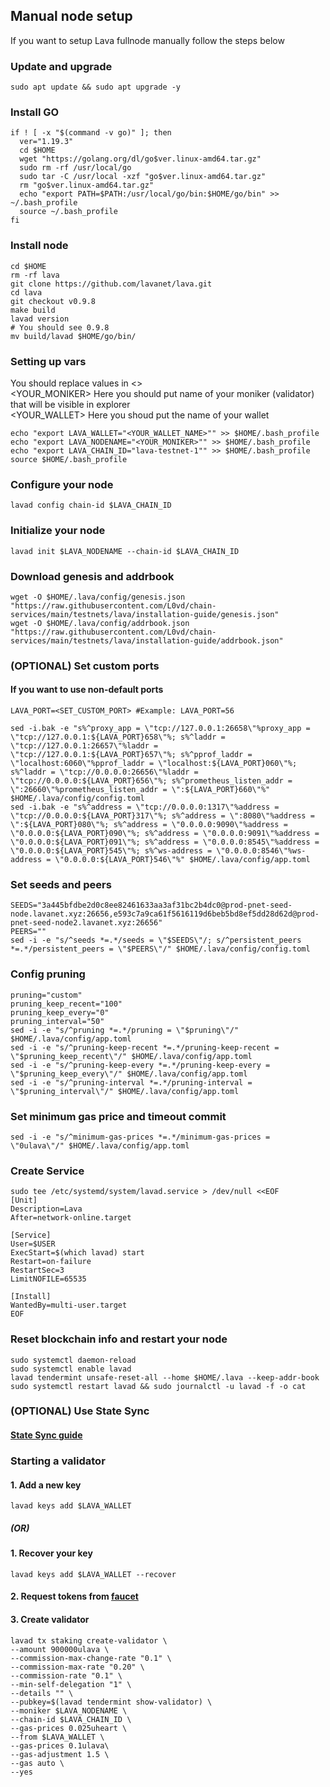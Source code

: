 ## Manual node setup
If you want to setup Lava fullnode manually follow the steps below

### Update and upgrade
```
sudo apt update && sudo apt upgrade -y
```

### Install GO
```
if ! [ -x "$(command -v go)" ]; then
  ver="1.19.3"
  cd $HOME
  wget "https://golang.org/dl/go$ver.linux-amd64.tar.gz"
  sudo rm -rf /usr/local/go
  sudo tar -C /usr/local -xzf "go$ver.linux-amd64.tar.gz"
  rm "go$ver.linux-amd64.tar.gz"
  echo "export PATH=$PATH:/usr/local/go/bin:$HOME/go/bin" >> ~/.bash_profile
  source ~/.bash_profile
fi
```

### Install node
```
cd $HOME
rm -rf lava
git clone https://github.com/lavanet/lava.git
cd lava
git checkout v0.9.8
make build
lavad version
# You should see 0.9.8
mv build/lavad $HOME/go/bin/
```


### Setting up vars
You should replace values in <> <br />
<YOUR_MONIKER> Here you should put name of your moniker (validator) that will be visible in explorer <br />
<YOUR_WALLET> Here you shoud put the name of your wallet

```
echo "export LAVA_WALLET="<YOUR_WALLET_NAME>"" >> $HOME/.bash_profile
echo "export LAVA_NODENAME="<YOUR_MONIKER>"" >> $HOME/.bash_profile
echo "export LAVA_CHAIN_ID="lava-testnet-1"" >> $HOME/.bash_profile
source $HOME/.bash_profile
```

### Configure your node
```
lavad config chain-id $LAVA_CHAIN_ID
```

### Initialize your node
```
lavad init $LAVA_NODENAME --chain-id $LAVA_CHAIN_ID
```

### Download genesis and addrbook
```
wget -O $HOME/.lava/config/genesis.json "https://raw.githubusercontent.com/L0vd/chain-services/main/testnets/lava/installation-guide/genesis.json"
wget -O $HOME/.lava/config/addrbook.json "https://raw.githubusercontent.com/L0vd/chain-services/main/testnets/lava/installation-guide/addrbook.json"
```

### (OPTIONAL) Set custom ports

#### If you want to use non-default ports
```
LAVA_PORT=<SET_CUSTOM_PORT> #Example: LAVA_PORT=56
```
```
sed -i.bak -e "s%^proxy_app = \"tcp://127.0.0.1:26658\"%proxy_app = \"tcp://127.0.0.1:${LAVA_PORT}658\"%; s%^laddr = \"tcp://127.0.0.1:26657\"%laddr = \"tcp://127.0.0.1:${LAVA_PORT}657\"%; s%^pprof_laddr = \"localhost:6060\"%pprof_laddr = \"localhost:${LAVA_PORT}060\"%; s%^laddr = \"tcp://0.0.0.0:26656\"%laddr = \"tcp://0.0.0.0:${LAVA_PORT}656\"%; s%^prometheus_listen_addr = \":26660\"%prometheus_listen_addr = \":${LAVA_PORT}660\"%" $HOME/.lava/config/config.toml
sed -i.bak -e "s%^address = \"tcp://0.0.0.0:1317\"%address = \"tcp://0.0.0.0:${LAVA_PORT}317\"%; s%^address = \":8080\"%address = \":${LAVA_PORT}080\"%; s%^address = \"0.0.0.0:9090\"%address = \"0.0.0.0:${LAVA_PORT}090\"%; s%^address = \"0.0.0.0:9091\"%address = \"0.0.0.0:${LAVA_PORT}091\"%; s%^address = \"0.0.0.0:8545\"%address = \"0.0.0.0:${LAVA_PORT}545\"%; s%^ws-address = \"0.0.0.0:8546\"%ws-address = \"0.0.0.0:${LAVA_PORT}546\"%" $HOME/.lava/config/app.toml
```

### Set seeds and peers
```
SEEDS="3a445bfdbe2d0c8ee82461633aa3af31bc2b4dc0@prod-pnet-seed-node.lavanet.xyz:26656,e593c7a9ca61f5616119d6beb5bd8ef5dd28d62d@prod-pnet-seed-node2.lavanet.xyz:26656"
PEERS=""
sed -i -e "s/^seeds *=.*/seeds = \"$SEEDS\"/; s/^persistent_peers *=.*/persistent_peers = \"$PEERS\"/" $HOME/.lava/config/config.toml
```

### Config pruning
```
pruning="custom"
pruning_keep_recent="100"
pruning_keep_every="0"
pruning_interval="50"
sed -i -e "s/^pruning *=.*/pruning = \"$pruning\"/" $HOME/.lava/config/app.toml
sed -i -e "s/^pruning-keep-recent *=.*/pruning-keep-recent = \"$pruning_keep_recent\"/" $HOME/.lava/config/app.toml
sed -i -e "s/^pruning-keep-every *=.*/pruning-keep-every = \"$pruning_keep_every\"/" $HOME/.lava/config/app.toml
sed -i -e "s/^pruning-interval *=.*/pruning-interval = \"$pruning_interval\"/" $HOME/.lava/config/app.toml
```

### Set minimum gas price and timeout commit
```
sed -i -e "s/^minimum-gas-prices *=.*/minimum-gas-prices = \"0ulava\"/" $HOME/.lava/config/app.toml
```

### Create Service
```
sudo tee /etc/systemd/system/lavad.service > /dev/null <<EOF
[Unit]
Description=Lava
After=network-online.target

[Service]
User=$USER
ExecStart=$(which lavad) start
Restart=on-failure
RestartSec=3
LimitNOFILE=65535

[Install]
WantedBy=multi-user.target
EOF
```

### Reset blockchain info and restart your node
```
sudo systemctl daemon-reload
sudo systemctl enable lavad
lavad tendermint unsafe-reset-all --home $HOME/.lava --keep-addr-book
sudo systemctl restart lavad && sudo journalctl -u lavad -f -o cat
```

### (OPTIONAL) Use State Sync

#### [State Sync guide]()


### Starting a validator

#### 1. Add a new key
```
lavad keys add $LAVA_WALLET
```
##### (OR)

#### 1. Recover your key
```
lavad keys add $LAVA_WALLET --recover
```

#### 2. Request tokens from [faucet](https://discord.com/channels/963778337904427018/1059851367717556314)

#### 3. Create validator
```
lavad tx staking create-validator \
--amount 900000ulava \
--commission-max-change-rate "0.1" \
--commission-max-rate "0.20" \
--commission-rate "0.1" \
--min-self-delegation "1" \
--details "" \
--pubkey=$(lavad tendermint show-validator) \
--moniker $LAVA_NODENAME \
--chain-id $LAVA_CHAIN_ID \
--gas-prices 0.025uheart \
--from $LAVA_WALLET \
--gas-prices 0.1ulava\
--gas-adjustment 1.5 \
--gas auto \
--yes
```
